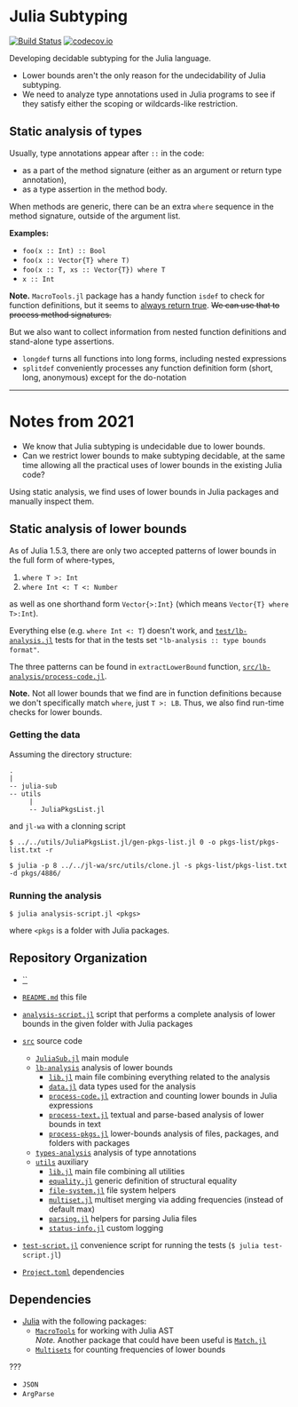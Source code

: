# Julia Subtyping

[![Build Status](https://github.com/julbinb/julia-sub/workflows/CI/badge.svg)](https://github.com/julbinb/julia-sub/actions?query=workflow%3ACI+branch%3Amain)
[![codecov.io](http://codecov.io/github/julbinb/julia-sub/coverage.svg?branch=main)](http://codecov.io/github/julbinb/julia-sub?branch=main)

Developing decidable subtyping for the Julia language.

- Lower bounds aren't the only reason for the undecidability of Julia subtyping.
- We need to analyze type annotations used in Julia programs to see if they
  satisfy either the scoping or wildcards-like restriction.

## Static analysis of types

Usually, type annotations appear after `::` in the code:
- as a part of the method signature
  (either as an argument or return type annotation),
- as a type assertion in the method body.

When methods are generic, there can be an extra `where` sequence
in the method signature, outside of the argument list.

**Examples:**

- `foo(x :: Int) :: Bool`
- `foo(x :: Vector{T} where T)`
- `foo(x :: T, xs :: Vector{T}) where T`
- `x :: Int`

**Note.** `MacroTools.jl` package has a handy function `isdef` to check
for function definitions, but it seems to
[always return true](https://github.com/FluxML/MacroTools.jl/issues/172).
~~We can use that to process method signatures.~~

But we also want to collect information from nested function definitions
and stand-alone type assertions.

- `longdef` turns all functions into long forms, including nested expressions
- `splitdef` conveniently processes any function definition form
  (short, long, anonymous) except for the do-notation



---

# Notes from 2021

- We know that Julia subtyping is undecidable due to lower bounds.
- Can we restrict lower bounds to make subtyping decidable,
  at the same time allowing all the practical uses of lower bounds
  in the existing Julia code?

Using static analysis, we find uses of lower bounds in Julia packages
and manually inspect them.


## Static analysis of lower bounds

As of Julia 1.5.3, there are only two accepted patterns of lower bounds
in the full form of where-types,

1. `where T >: Int`
2. `where Int <: T <: Number`

as well as one shorthand form `Vector{>:Int}`
(which means `Vector{T} where T>:Int`).

Everything else (e.g. `where Int <: T`) doesn't work,
and [`test/lb-analysis.jl`](test/lb-analysis.jl) tests for that
in the tests set `"lb-analysis :: type bounds format"`.

The three patterns can be found in `extractLowerBound` function,
[`src/lb-analysis/process-code.jl`](src/lb-analysis/process-code.jl).

**Note.** Not all lower bounds that we find are in function definitions
because we don't specifically match `where`, just `T >: LB`.
Thus, we also find run-time checks for lower bounds.

### Getting the data

Assuming the directory structure:
```
.
|
-- julia-sub
-- utils
     |
     -- JuliaPkgsList.jl
```

and `jl-wa` with a clonning script

```
$ ../../utils/JuliaPkgsList.jl/gen-pkgs-list.jl 0 -o pkgs-list/pkgs-list.txt -r

$ julia -p 8 ../../jl-wa/src/utils/clone.jl -s pkgs-list/pkgs-list.txt -d pkgs/4886/
```

### Running the analysis

```
$ julia analysis-script.jl <pkgs>
```

where `<pkgs` is a folder with Julia packages.

## Repository Organization

- [``]()

- [`README.md`](README.md) this file

- [`analysis-script.jl`](analysis-script.jl) script that performs
  a complete analysis of lower bounds in the given folder with Julia packages

- [`src`](src) source code
  - [`JuliaSub.jl`](src/JuliaSub.jl) main module
  - [`lb-analysis`](src/lb-analysis) analysis of lower bounds
    - [`lib.jl`](src/lb-analysis/lib.jl)
      main file combining everything related to the analysis
    - [`data.jl`](src/lb-analysis/data.jl)
      data types used for the analysis
    - [`process-code.jl`](src/lb-analysis/process-code.jl)
      extraction and counting lower bounds in Julia expressions
    - [`process-text.jl`](src/lb-analysis/process-text.jl)
      textual and parse-based analysis of lower bounds in text 
    - [`process-pkgs.jl`](src/lb-analysis/process-pkgs.jl)
      lower-bounds analysis of files, packages, and folders with packages
  - [`types-analysis`](src/types-analysis) analysis of type annotations
  - [`utils`](src/utils) auxiliary
    - [`lib.jl`](src/utils/lib.jl)
      main file combining all utilities
    - [`equality.jl`](src/utils/equality.jl)
      generic definition of structural equality
    - [`file-system.jl`](src/utils/file-system.jl)
      file system helpers
    - [`multiset.jl`](src/utils/multiset.jl)
      multiset merging via adding frequencies (instead of default max)
    - [`parsing.jl`](src/utils/parsing.jl)
      helpers for parsing Julia files
    - [`status-info.jl`](src/utils/status-info.jl) custom logging

- [`test-script.jl`](test-script.jl) convenience script for running the tests
  (`$ julia test-script.jl`)

- [`Project.toml`](Project.toml) dependencies 


## Dependencies

* [Julia](https://julialang.org/) with the following packages:
  - [`MacroTools`](https://github.com/FluxML/MacroTools.jl)
    for working with Julia AST  
    *Note.* Another package that could have been useful is
    [`Match.jl`](https://github.com/kmsquire/Match.jl)
  - [`Multisets`](https://github.com/scheinerman/Multisets.jl)
    for counting frequencies of lower bounds

???
  - `JSON`
  - `ArgParse`
